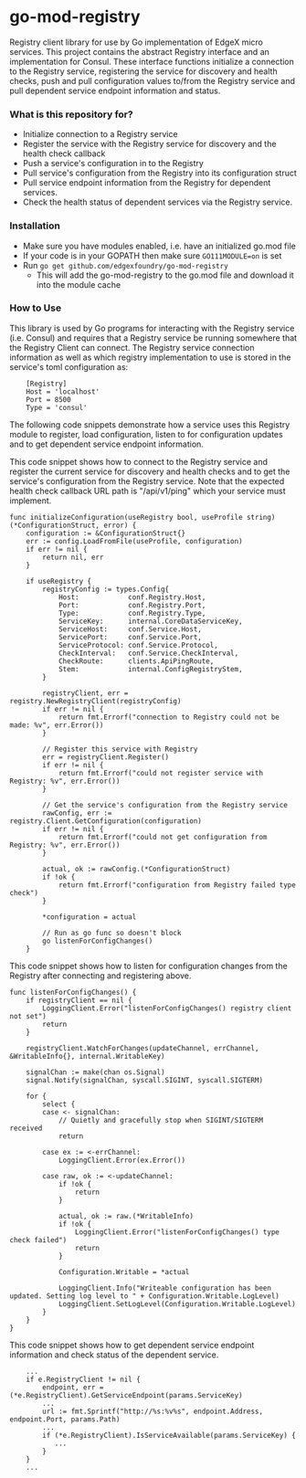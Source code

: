 # go-mod-registry
Registry client library for use by Go implementation of EdgeX micro services.  This project contains the abstract Registry interface and an implementation for Consul.
These interface functions initialize a connection to the Registry service, registering the service for discovery and  health checks, push and pull configuration values to/from the Registry service and pull dependent service endpoint information and status.

### What is this repository for? ###
* Initialize connection to a Registry service
* Register the service with the Registry service for discovery and the health check callback
* Push a service's configuration in to the Registry
* Pull service's configuration from the Registry into its configuration struct
* Pull service endpoint information from the Registry for dependent services.
* Check the health status of dependent services via the Registry service.

### Installation ###
* Make sure you have modules enabled, i.e. have an initialized  go.mod file 
* If your code is in your GOPATH then make sure ```GO111MODULE=on``` is set
* Run ```go get github.com/edgexfoundry/go-mod-registry```
    * This will add the go-mod-registry to the go.mod file and download it into the module cache
    
### How to Use ###
This library is used by Go programs for interacting with the Registry service (i.e. Consul) and requires that a Registry service be running somewhere that the Registry Client can connect.  The Registry service connection information as well as which registry implementation to use is stored in the service's toml configuration as:

        [Registry]
        Host = 'localhost'
        Port = 8500
        Type = 'consul'

The following code snippets demonstrate how a service uses this Registry module to register, load configuration, listen to for configuration updates and to get dependent service endpoint information.

This code snippet shows how to connect to the Registry service and register the current service for discovery and health checks and to get the service's configuration from the Registry service. Note that the expected health check callback URL path is "/api/v1/ping" which your service must implement. 
```
func initializeConfiguration(useRegistry bool, useProfile string) (*ConfigurationStruct, error) {
	configuration := &ConfigurationStruct{}
	err := config.LoadFromFile(useProfile, configuration)
	if err != nil {
		return nil, err
	}

    if useRegistry {
        registryConfig := types.Config{
            Host:            conf.Registry.Host,
            Port:            conf.Registry.Port,
            Type:            conf.Registry.Type,
            ServiceKey:      internal.CoreDataServiceKey,
            ServiceHost:     conf.Service.Host,
            ServicePort:     conf.Service.Port,
            ServiceProtocol: conf.Service.Protocol,
            CheckInterval:   conf.Service.CheckInterval,
            CheckRoute:      clients.ApiPingRoute,
            Stem:            internal.ConfigRegistryStem,
        }

        registryClient, err = registry.NewRegistryClient(registryConfig)
    	if err != nil {
    		return fmt.Errorf("connection to Registry could not be made: %v", err.Error())
    	}
    
    	// Register this service with Registry
    	err = registryClient.Register()
    	if err != nil {
    		return fmt.Errorf("could not register service with Registry: %v", err.Error())
    	}

		// Get the service's configuration from the Registry service
        rawConfig, err := registry.Client.GetConfiguration(configuration)
        if err != nil {
            return fmt.Errorf("could not get configuration from Registry: %v", err.Error())
        }

        actual, ok := rawConfig.(*ConfigurationStruct)
        if !ok {
            return fmt.Errorf("configuration from Registry failed type check")
        }

        *configuration = actual
        
        // Run as go func so doesn't block
        go listenForConfigChanges()
    }
```

This code snippet shows how to listen for configuration changes from the Registry after connecting and registering above.

```
func listenForConfigChanges() {
	if registryClient == nil {
		LoggingClient.Error("listenForConfigChanges() registry client not set")
		return
	}

	registryClient.WatchForChanges(updateChannel, errChannel, &WritableInfo{}, internal.WritableKey)

	signalChan := make(chan os.Signal)
	signal.Notify(signalChan, syscall.SIGINT, syscall.SIGTERM)

	for {
		select {
		case <- signalChan:
			// Quietly and gracefully stop when SIGINT/SIGTERM received
			return

		case ex := <-errChannel:
			LoggingClient.Error(ex.Error())

		case raw, ok := <-updateChannel:
			if !ok {
				return
			}

			actual, ok := raw.(*WritableInfo)
			if !ok {
				LoggingClient.Error("listenForConfigChanges() type check failed")
				return
			}

			Configuration.Writable = *actual

			LoggingClient.Info("Writeable configuration has been updated. Setting log level to " + Configuration.Writable.LogLevel)
			LoggingClient.SetLogLevel(Configuration.Writable.LogLevel)
		}
	}
}
```
This code snippet shows how to get dependent service endpoint information and check status of the dependent service.
```
    ...
    if e.RegistryClient != nil {
	    endpoint, err = (*e.RegistryClient).GetServiceEndpoint(params.ServiceKey)
	    ...
        url := fmt.Sprintf("http://%s:%v%s", endpoint.Address, endpoint.Port, params.Path)
        ...
        if (*e.RegistryClient).IsServiceAvailable(params.ServiceKey) {
           ...
        }
    } 
    ...
```
